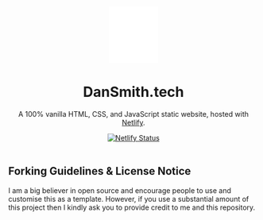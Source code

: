 <div align="center">
  <img alt="Logo" src="https://github.com/dan-smith-tech/Dan-Smith-Website/blob/main/images/favicon.svg" width="100"/>
</div>
<h1 align="center">DanSmith.tech</h1>
<p align="center">A 100% vanilla HTML, CSS, and JavaScript static website, hosted with <a href="https://www.netlify.com/" target="_blank">Netlify</a>.</p>
<div align="center">
  <a href="https://app.netlify.com/sites/dan-smith/deploys" target="_blank">
    <img src="https://api.netlify.com/api/v1/badges/d39037ef-9048-4ee0-9bb9-900efe2bac76/deploy-status" alt="Netlify Status" />
  </a>
</div>
<br>
<div>
  <h2>Forking Guidelines & License Notice</h2>
  <p>I am a big believer in open source and encourage people to use and customise this as a template. However, if you use a substantial amount of this project then I kindly ask you to provide credit to me and this repository.</p>
</div>
